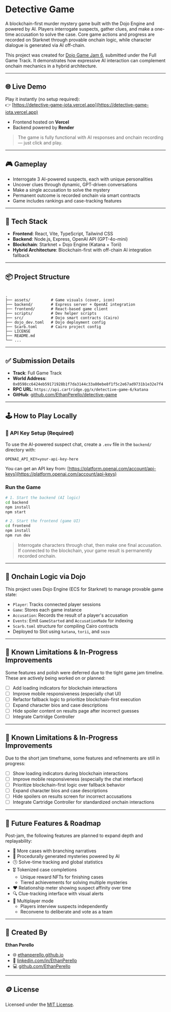 # Detective Game

A blockchain-first murder mystery game built with the Dojo Engine and powered by AI. Players interrogate suspects, gather clues, and make a one-time accusation to solve the case. Core game actions and progress are recorded on Starknet through provable onchain logic, while character dialogue is generated via AI off-chain.

This project was created for [Dojo Game Jam 6](https://github.com/dojoengine), submitted under the Full Game Track. It demonstrates how expressive AI interaction can complement onchain mechanics in a hybrid architecture.

---

## 🌐 Live Demo

Play it instantly (no setup required):  
👉 [https://detective-game-iota.vercel.app](https://detective-game-iota.vercel.app)

- Frontend hosted on **Vercel**
- Backend powered by **Render**

> The game is fully functional with AI responses and onchain recording — just click and play.

---

## 🎮 Gameplay

- Interrogate 3 AI-powered suspects, each with unique personalities  
- Uncover clues through dynamic, GPT-driven conversations  
- Make a single accusation to solve the mystery  
- Permanent outcome is recorded onchain via smart contracts  
- Game includes rankings and case-tracking features  

---

## 🧱 Tech Stack

- **Frontend**: React, Vite, TypeScript, Tailwind CSS  
- **Backend**: Node.js, Express, OpenAI API (GPT-4o-mini)  
- **Blockchain**: Starknet + Dojo Engine (Katana + Torii)  
- **Hybrid Architecture**: Blockchain-first with off-chain AI integration fallback  

---

## 📦 Project Structure

```

.
├── assets/         # Game visuals (cover, icon)
├── backend/        # Express server + OpenAI integration
├── frontend/       # React-based game client
├── scripts/        # Dev helper scripts
├── src/            # Dojo smart contracts (Cairo)
├── dojo_dev.toml   # Dojo deployment config
├── Scarb.toml      # Cairo project config
├── LICENSE
├── README.md
└── ...

````

---

## ✅ Submission Details

- **Track**: Full Game Track  
- **World Address**: `0x0598cc6424eb59171928b1f7da3144c33a80ebe8f1f5c2e67ad9731b1e32e7f4`  
- **RPC URL**: `https://api.cartridge.gg/x/detective-game-6/katana`  
- **GitHub**: [github.com/EthanPerello/detective-game](https://github.com/EthanPerello/detective-game)  

---

## 🕹 How to Play Locally

### 🔐 API Key Setup (Required)

To use the AI-powered suspect chat, create a `.env` file in the `backend/` directory with:

```env
OPENAI_API_KEY=your-api-key-here
````

You can get an API key from: [https://platform.openai.com/account/api-keys](https://platform.openai.com/account/api-keys)

### Run the Game

```bash
# 1. Start the backend (AI logic)
cd backend
npm install
npm start

# 2. Start the frontend (game UI)
cd frontend
npm install
npm run dev
```

> Interrogate characters through chat, then make one final accusation. If connected to the blockchain, your game result is permanently recorded onchain.

---

## 🧠 Onchain Logic via Dojo

This project uses Dojo Engine (ECS for Starknet) to manage provable game state:

* `Player`: Tracks connected player sessions
* `Game`: Stores each game instance
* `Accusation`: Records the result of a player's accusation
* `Events`: Emit `GameStarted` and `AccusationMade` for indexing
* `Scarb.toml` structure for compiling Cairo contracts
* Deployed to Slot using `katana`, `torii`, and `sozo`

---

## 🔧 Known Limitations & In-Progress Improvements

Some features and polish were deferred due to the tight game jam timeline. These are actively being worked on or planned:

- [ ] Add loading indicators for blockchain interactions
- [ ] Improve mobile responsiveness (especially chat UI)
- [ ] Refactor fallback logic to prioritize blockchain-first execution
- [ ] Expand character bios and case descriptions
- [ ] Hide spoiler content on results page after incorrect guesses
- [ ] Integrate Cartridge Controller

---

## 🔧 Known Limitations & In-Progress Improvements

Due to the short jam timeframe, some features and refinements are still in progress:

- [ ] Show loading indicators during blockchain interactions
- [ ] Improve mobile responsiveness (especially the chat interface)
- [ ] Prioritize blockchain-first logic over fallback behavior
- [ ] Expand character bios and case descriptions
- [ ] Hide spoilers on results screen for incorrect accusations
- [ ] Integrate Cartridge Controller for standardized onchain interactions

---

## 🚀 Future Features & Roadmap

Post-jam, the following features are planned to expand depth and replayability:

- 🧩 More cases with branching narratives
- 🧠 Procedurally generated mysteries powered by AI
- 🕒 Solve-time tracking and global statistics
- 🎖 Tokenized case completions
  - Unique reward NFTs for finishing cases
  - Tiered achievements for solving multiple mysteries
- ❤️ Relationship meter showing suspect affinity over time
- 🔍 Clue-tracking interface with visual alerts
- 🤝 Multiplayer mode
  - Players interview suspects independently
  - Reconvene to deliberate and vote as a team

---

## 👤 Created By

**Ethan Perello**

* 🌐 [ethanperello.github.io](https://ethanperello.github.io/)
* 💼 [linkedin.com/in/EthanPerello](http://linkedin.com/in/EthanPerello)
* 💻 [github.com/EthanPerello](https://github.com/EthanPerello)

---

## 🪙 License

Licensed under the [MIT License](./LICENSE).